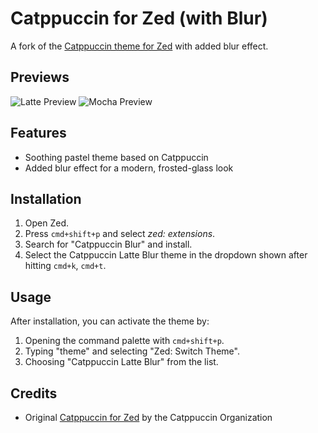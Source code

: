 # Catppuccin for Zed (with Blur)

A fork of the [Catppuccin theme for Zed](https://github.com/catppuccin/zed) with added blur effect.

## Previews

![Latte Preview](https://raw.githubusercontent.com/jenslys/zed-catppuccin-blurred/master/assets/preview.webp)
![Mocha Preview](https://raw.githubusercontent.com/jenslys/zed-catppuccin-blur/master/assets/preview-dark.webp)

## Features

- Soothing pastel theme based on Catppuccin
- Added blur effect for a modern, frosted-glass look

## Installation

1. Open Zed.
2. Press `cmd+shift+p` and select _zed: extensions_.
3. Search for "Catppuccin Blur" and install.
4. Select the Catppuccin Latte Blur theme in the dropdown shown after hitting `cmd+k`, `cmd+t`.

## Usage

After installation, you can activate the theme by:

1. Opening the command palette with `cmd+shift+p`.
2. Typing "theme" and selecting "Zed: Switch Theme".
3. Choosing "Catppuccin Latte Blur" from the list.

## Credits

- Original [Catppuccin for Zed](https://github.com/catppuccin/zed) by the Catppuccin Organization
